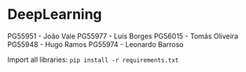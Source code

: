 # DeepLearning

PG55951 - João Vale
PG55977 - Luís Borges
PG56015 - Tomás Oliveira
PG55948 - Hugo Ramos
PG55974 - Leonardo Barroso


Import all libraries: 
`pip install -r requirements.txt`